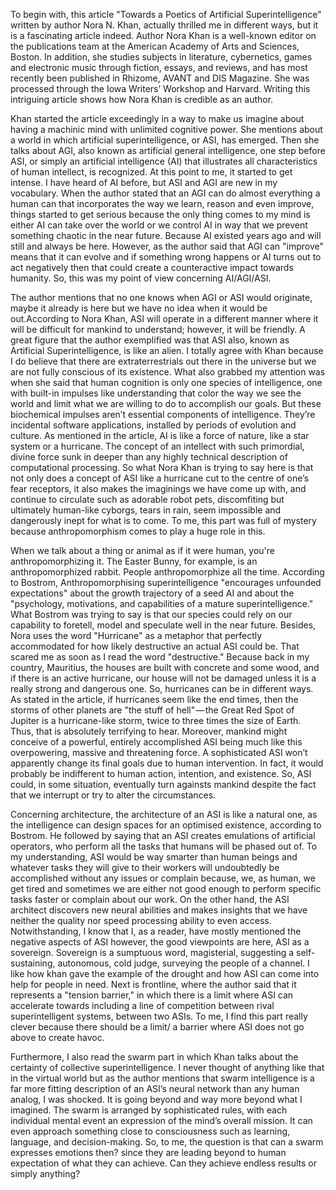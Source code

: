 To begin with, this article "Towards a Poetics
of Artificial Superintelligence" written by author Nora N. Khan, actually thrilled me in different ways, but it is a fascinating article indeed. Author Nora Khan is a well-known editor on the publications team at the American Academy of Arts and Sciences, Boston. In addition, she studies subjects in literature, cybernetics, games and electronic music through fiction, essays, and reviews, and has most recently been published in Rhizome, AVANT and DIS Magazine. She was processed through the Iowa Writers’ Workshop and Harvard. Writing this intriguing article shows how Nora Khan is credible as an author.

Khan started the article exceedingly in a way to make us imagine about having a machinic mind with unlimited cognitive power. She mentions about a world in which artificial superintelligence, or ASI, has emerged. Then she talks about AGI, also known as artificial general intelligence, one step before ASI, or simply an artificial intelligence (AI) that illustrates all characteristics of human intellect, is recognized. At this point to me, it started to get intense. I have heard of AI before, but ASI and AGI are new in my vocabulary. When the author stated that an AGI can do almost everything a human can that incorporates the way we learn, reason and even improve, things started to get serious because the only thing comes to my mind is either AI can take over the world or we control AI in way that we prevent something chaotic in the near future. Because AI existed years ago and will still and always be here. However, as the author said that AGI can "improve" means that it can evolve and if something wrong happens or AI turns out to act negatively then that could create a counteractive impact towards humanity. So, this was my point of view concerning AI/AGI/ASI. 

The author mentions that no one knows when AGI or ASI would originate, maybe it already is here but we have no idea when it would be out.According to Nora Khan, ASI will operate in a different manner where it will be difficult for mankind to understand; however, it will be friendly. A great figure that the author exemplified was that ASI also, known as Artificial Superintelligence, is like an alien. I totally agree with Khan because I do believe that there are extraterrestrials out there in the universe but we are not fully conscious of its existence. What also grabbed my attention was when she said that human cognition is only one species of intelligence, one with built-in impulses like understanding that color the way we see the world and limit what we are willing to do to accomplish our goals. But these biochemical impulses aren’t essential components of intelligence. They’re incidental software applications, installed by periods of evolution and culture. As mentioned in the article, AI is like a force of nature, like a star system or a hurricane. The concept of an intellect with such primordial, divine force sunk in deeper than any highly technical description of computational processing. So what Nora Khan is trying to say here is that not only does a concept of ASI like a hurricane cut to the centre of one’s fear receptors, it also makes the imaginings we have come up with, and continue to circulate such as adorable robot pets, discomfiting but ultimately human-like cyborgs, tears in rain, seem impossible and dangerously inept for what is to come. To me, this part was full of mystery because anthropomorphism comes to play a huge role in this. 

When we talk about a thing or animal as if it were human, you're anthropomorphizing it. The Easter Bunny, for example, is an anthropomorphized rabbit. People anthropomorphize all the time. According to Bostrom, Anthropomorphising superintelligence "encourages unfounded expectations" about the growth trajectory of a seed AI and about the "psychology, motivations, and capabilities of a mature superintelligence." What Bostrom was trying to say is that our species could rely on our capability to foretell, model and speculate well in the near future. Besides, Nora uses the word "Hurricane" as a metaphor that perfectly accommodated for how likely destructive an actual ASI could be. That scared me as soon as I read the word "destructive." Because back in my country, Mauritius, the houses are built with concrete and some wood, and if there is an active hurricane, our house will not be damaged unless it is a really strong and dangerous one. So, hurricanes can be in different ways. As stated in the article, if hurricanes seem like the end times, then the storms of other planets are "the stuff of hell" — the Great Red Spot of Jupiter is a hurricane-like storm, twice to three times the size of Earth. Thus, that is absolutely terrifying to hear. Moreover, mankind might conceive of a powerful, entirely accomplished ASI being much like this overpowering, massive and threatening force. A sophisticated ASI won’t apparently change its final goals due to human intervention. In fact, it would probably be indifferent to human action, intention, and existence. So, ASI could, in some situation, eventually turn againsts mankind despite the fact that we interrupt or try to alter the circumstances. 

Concerning architecture, the architecture of an ASI is like a natural one, as the intelligence can design spaces for an optimised existence, according to Bostrom. He followed by saying that an ASI creates emulations of artificial operators, who perform all the tasks that humans will be phased out of. To my understanding, ASI would be way smarter than human beings and whatever tasks they will give to their workers will undoubtedly be accomplished without any issues or complain because, we, as human, we get tired and sometimes we are either not good enough to perform specific tasks faster or complain about our work. On the other hand, the ASI architect discovers new neural abilities and makes insights that we have neither the quality nor speed processing ability to even access. Notwithstanding, I know that I, as a reader, have mostly mentioned the negative aspects of ASI however, the good viewpoints are here, ASI as a sovereign. Sovereign is a sumptuous word, magisterial, suggesting a self-sustaining, autonomous, cold judge, surveying the people of a channel. I like how khan gave the example of the drought and how ASI can come into help for people in need. Next is frontline, where the author said that it represents a "tension barrier," in which there is a limit where ASI can accelerate towards including a line of competition between rival superintelligent systems, between two ASIs. To me, I find this part really clever because there should be a limit/ a barrier where ASI does not go above to create havoc. 

Furthermore, I also read the swarm part in which Khan talks about the certainty of collective superintelligence. I never thought of anything like that in the virtual world but as the author mentions that swarm intelligence is a far more fitting description of an ASI’s neural network than any human analog, I was shocked. It is going beyond and way more beyond what I imagined. The swarm is arranged by sophisticated rules, with each individual mental event an expression of the mind’s overall mission. It can even approach something close to consciousness such as learning, language, and decision-making. So, to me, the question is that can a swarm expresses emotions then? since they are leading beyond to human expectation of what they can achieve. Can they achieve endless results or simply anything?
